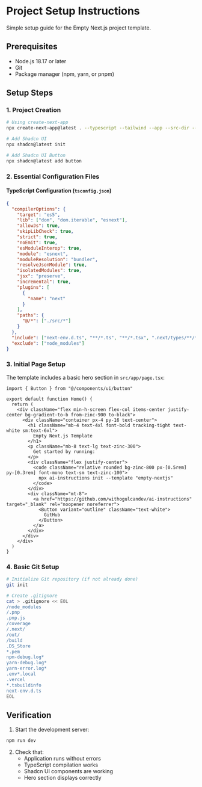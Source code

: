 # Project Setup Instructions

Simple setup guide for the Empty Next.js project template.

## Prerequisites
- Node.js 18.17 or later
- Git
- Package manager (npm, yarn, or pnpm)

## Setup Steps

### 1. Project Creation
```bash
# Using create-next-app
npx create-next-app@latest . --typescript --tailwind --app --src-dir --import-alias "@/*"

# Add Shadcn UI
npx shadcn@latest init

# Add Shadcn UI Button
npx shadcn@latest add button
```

### 2. Essential Configuration Files

#### TypeScript Configuration (`tsconfig.json`)
```json
{
  "compilerOptions": {
    "target": "es5",
    "lib": ["dom", "dom.iterable", "esnext"],
    "allowJs": true,
    "skipLibCheck": true,
    "strict": true,
    "noEmit": true,
    "esModuleInterop": true,
    "module": "esnext",
    "moduleResolution": "bundler",
    "resolveJsonModule": true,
    "isolatedModules": true,
    "jsx": "preserve",
    "incremental": true,
    "plugins": [
      {
        "name": "next"
      }
    ],
    "paths": {
      "@/*": ["./src/*"]
    }
  },
  "include": ["next-env.d.ts", "**/*.ts", "**/*.tsx", ".next/types/**/*.ts"],
  "exclude": ["node_modules"]
}
```

### 3. Initial Page Setup
The template includes a basic hero section in `src/app/page.tsx`:

```tsx
import { Button } from "@/components/ui/button"

export default function Home() {
  return (
    <div className="flex min-h-screen flex-col items-center justify-center bg-gradient-to-b from-zinc-900 to-black">
      <div className="container px-4 py-16 text-center">
        <h1 className="mb-4 text-4xl font-bold tracking-tight text-white sm:text-6xl">
          Empty Next.js Template
        </h1>
        <p className="mb-8 text-lg text-zinc-300">
          Get started by running:
        </p>
        <div className="flex justify-center">
          <code className="relative rounded bg-zinc-800 px-[0.5rem] py-[0.3rem] font-mono text-sm text-zinc-100">
            npx ai-instructions init --template "empty-nextjs"
          </code>
        </div>
        <div className="mt-8">
          <a href="https://github.com/withogulcandev/ai-instructions" target="_blank" rel="noopener noreferrer">
            <Button variant="outline" className="text-white">
              GitHub
            </Button>
          </a>
        </div>
      </div>
    </div>
  )
}
```

### 4. Basic Git Setup

```bash
# Initialize Git repository (if not already done)
git init

# Create .gitignore
cat > .gitignore << EOL
/node_modules
/.pnp
.pnp.js
/coverage
/.next/
/out/
/build
.DS_Store
*.pem
npm-debug.log*
yarn-debug.log*
yarn-error.log*
.env*.local
.vercel
*.tsbuildinfo
next-env.d.ts
EOL
```

## Verification

1. Start the development server:
```bash
npm run dev
```

2. Check that:
   - Application runs without errors
   - TypeScript compilation works
   - Shadcn UI components are working
   - Hero section displays correctly
``` 